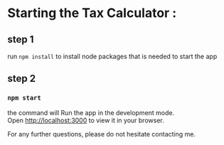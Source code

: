 # Starting the Tax Calculator :


## step 1

run `npm install` to install node packages that is needed to start the app


## step 2

### `npm start`

the command will Run the app in the development mode.\
Open [http://localhost:3000](http://localhost:3000) to view it in your browser.


For any further questions, please do not hesitate contacting me. 